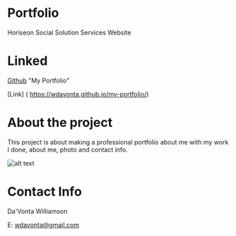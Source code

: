# Portfolio
Horiseon Social Solution Services Website


# Linked

[Github](https://github.com/wdavonta/my-portfolio.git) "My Portfolio"

[Link] ( https://wdavonta.github.io/my-portfolio/)

 
# About the project
This project is about making a professional portfolio about me with my work I done, about me, photo and contact info. 


![alt text](/portfolio.png "Screenshot of webite")

# Contact Info
Da'Vonta Williamson

E: <a href="mailto:wdavonta@gmail.com">wdavonta@gmail.com</a>
                </address>